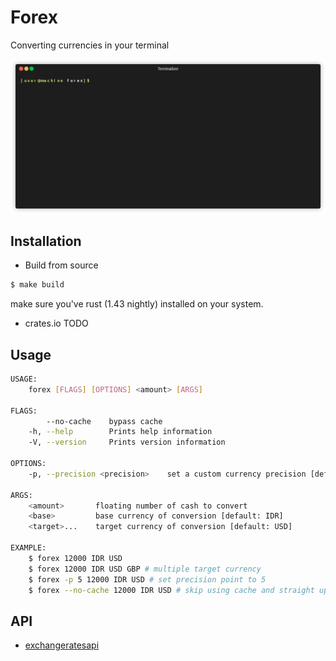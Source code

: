 # Forex
Converting currencies in your terminal

![forex demo](resource/demo.gif)

## Installation
- Build from source

``` sh
$ make build
```
make sure you've rust (1.43 nightly) installed on your system.

- crates.io
TODO

## Usage

``` sh
USAGE:
    forex [FLAGS] [OPTIONS] <amount> [ARGS]

FLAGS:
        --no-cache    bypass cache
    -h, --help        Prints help information
    -V, --version     Prints version information

OPTIONS:
    -p, --precision <precision>    set a custom currency precision [default: 2]

ARGS:
    <amount>       floating number of cash to convert
    <base>         base currency of conversion [default: IDR]
    <target>...    target currency of conversion [default: USD]
    
EXAMPLE:
    $ forex 12000 IDR USD
    $ forex 12000 IDR USD GBP # multiple target currency
    $ forex -p 5 12000 IDR USD # set precision point to 5
    $ forex --no-cache 12000 IDR USD # skip using cache and straight up call the API
```

## API
- [exchangeratesapi](https://exchangeratesapi.io/)
